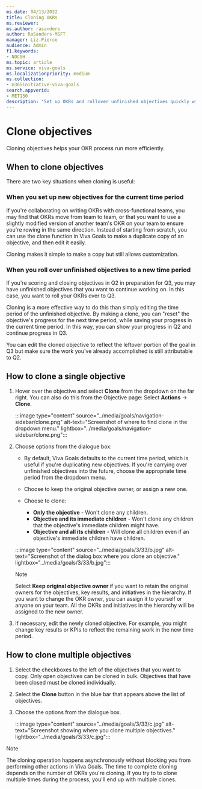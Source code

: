 ```yaml
---
ms.date: 04/13/2022
title: Cloning OKRs
ms.reviewer: 
ms.author: rasanders
author: RaSanders-MSFT
manager: Liz.Pierce
audience: Admin
f1.keywords:
- NOCSH
ms.topic: article
ms.service: viva-goals
ms.localizationpriority: medium
ms.collection:  
- m365initiative-viva-goals  
search.appverid:
- MET150
description: "Set up OKRs and rollover unfinished objectives quickly with this handy tool"
---
```


# Clone objectives 

Cloning objectives helps your OKR process run more efficiently. 

## When to clone objectives 

There are two key situations when cloning is useful: 

### When you set up new objectives for the current time period

If you're collaborating on writing OKRs with cross-functional teams, you may find that OKRs move from team to team, or that you want to use a slightly modified version of another team's OKR on your team to ensure you're rowing in the same direction. Instead of starting from scratch, you can use the clone function in Viva Goals to make a duplicate copy of an objective, and then edit it easily. 

Cloning makes it simple to make a copy but still allows customization.

### When you roll over unfinished objectives to a new time period

If you're scoring and closing objectives in Q2 in preparation for Q3, you may have unfinished objectives that you want to continue working on. In this case, you want to roll your OKRs over to Q3. 

Cloning is a more effective way to do this than simply editing the time period of the unfinished objective. By making a clone, you can "reset" the objective's progress for the next time period, while saving your progress in the current time period. In this way, you can show your progress in Q2 and continue progress in Q3. 

You can edit the cloned objective to reflect the leftover portion of the goal in Q3 but make sure the work you’ve already accomplished is still attributable to Q2.

## How to clone a single objective

1. Hover over the objective and select **Clone** from the dropdown on the far right. You can also do this from the Objective page: Select **Actions** -> **Clone**. 

    :::image type="content" source="../media/goals/navigation-sidebar/clone.png" alt-text="Screenshot of where to find clone in the dropdown menu." lightbox="../media/goals/navigation-sidebar/clone.png":::

2. Choose options from the dialogue box:

    - By default, Viva Goals defaults to the current time period, which is useful if you're duplicating new objectives. If you're carrying over unfinished objectives into the future, choose the appropriate time period from the dropdown menu.
    
    - Choose to keep the original objective owner, or assign a new one.
    
    - Choose to clone:
       - **Only the objective** - Won't clone any children.
       - **Objective and its immediate children** - Won't clone any children that the objective's immediate children might have.
       - **Objective and all its children** - Will clone all children even if an objective's immediate children have children.

   :::image type="content" source="../media/goals/3/33/b.jpg" alt-text="Screenshot of the dialog box where you clone an objective." lightbox="../media/goals/3/33/b.jpg":::

   >[!NOTE]
   >Select **Keep original objective owner** if you want to retain the original owners for the objectives, key results, and initiatives in the hierarchy. If you want to change the OKR owner, you can assign it to yourself or anyone on your team. All the OKRs and initiatives in the hierarchy will be assigned to the new owner.

3. If necessary, edit the newly cloned objective. For example, you might change key results or KPIs to reflect the remaining work in the new time period.

## How to clone multiple objectives

1. Select the checkboxes to the left of the objectives that you want to copy. Only open objectives can be cloned in bulk. Objectives that have been closed must be cloned individually.

2. Select the **Clone** button in the blue bar that appears above the list of objectives.

3. Choose the options from the dialogue box.

      :::image type="content" source="../media/goals/3/33/c.jpg" alt-text="Screenshot showing where you clone multiple objectives." lightbox="../media/goals/3/33/c.jpg":::

>[!NOTE]
>The cloning operation happens asynchronously without blocking you from performing other actions in Viva Goals. The time to complete cloning depends on the number of OKRs you're cloning. If you try to to clone multiple times during the process, you'll end up with multiple clones. 

